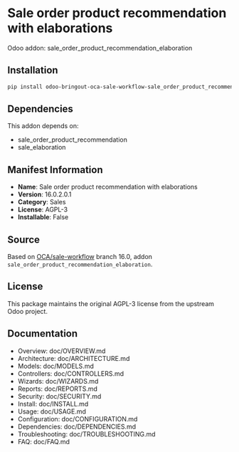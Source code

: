 # Sale order product recommendation with elaborations

Odoo addon: sale_order_product_recommendation_elaboration

## Installation

```bash
pip install odoo-bringout-oca-sale-workflow-sale_order_product_recommendation_elaboration
```

## Dependencies

This addon depends on:
- sale_order_product_recommendation
- sale_elaboration

## Manifest Information

- **Name**: Sale order product recommendation with elaborations
- **Version**: 16.0.2.0.1
- **Category**: Sales
- **License**: AGPL-3
- **Installable**: False

## Source

Based on [OCA/sale-workflow](https://github.com/OCA/sale-workflow) branch 16.0, addon `sale_order_product_recommendation_elaboration`.

## License

This package maintains the original AGPL-3 license from the upstream Odoo project.

## Documentation

- Overview: doc/OVERVIEW.md
- Architecture: doc/ARCHITECTURE.md
- Models: doc/MODELS.md
- Controllers: doc/CONTROLLERS.md
- Wizards: doc/WIZARDS.md
- Reports: doc/REPORTS.md
- Security: doc/SECURITY.md
- Install: doc/INSTALL.md
- Usage: doc/USAGE.md
- Configuration: doc/CONFIGURATION.md
- Dependencies: doc/DEPENDENCIES.md
- Troubleshooting: doc/TROUBLESHOOTING.md
- FAQ: doc/FAQ.md
